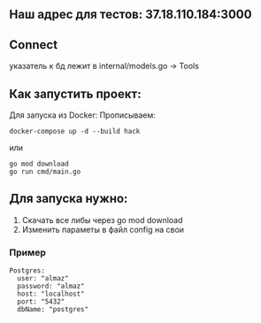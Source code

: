 ## Наш адрес для тестов: 37.18.110.184:3000

## Connect
указатель к бд лежит в internal/models.go -> Tools

## Как запустить проект:
Для запуска из Docker:
Прописываем:
```
docker-compose up -d --build hack
```
или
```
go mod download
go run cmd/main.go
```
## Для запуска нужно:
1) Скачать все либы через go mod download
2) Изменить параметы в файл config на свои

### Пример
```
Postgres:
  user: "almaz"
  password: "almaz"
  host: "localhost"
  port: "5432"
  dbName: "postgres"
```
